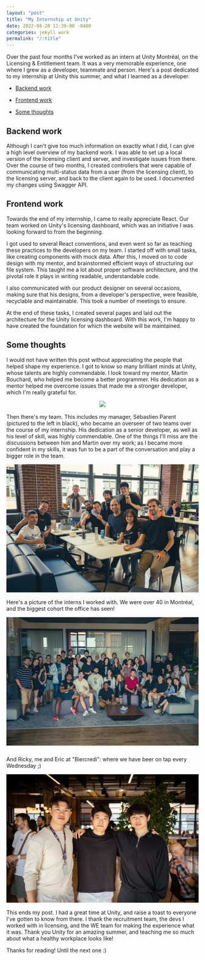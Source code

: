 ```yaml
---
layout: "post"
title: "My Internship at Unity"
date: 2022-08-20 11:39:00 -0400
categories: jekyll work
permalink: "/:title"
---
```


Over the past four months I've worked as an intern at Unity Montréal, on the Licensing & Entitlement team. It was a very memorable experience, one where I grew as a developer, teammate and person. Here's a post dedicated to my internship at Unity this summer, and what I learned as a developer.

- [Backend work](#backend-work)

- [Frontend work](#frontend-work)

- [Some thoughts](#some-thoughts)

## Backend work

Although I can't give too much information on exactly what I did, I can give a high level overview of my backend work. I was able to set up a local version of the licensing client and server, and investigate issues from there. Over the course of two months, I created controllers that were capable of communicating multi-status data from a user (from the licensing client), to the licensing server, and back to the client again to be used. I documented my changes using Swagger API.

## Frontend work

Towards the end of my internship, I came to really appreciate React. Our team worked on Unity's licensing dashboard, which was an initiative I was looking forward to from the beginning.

I got used to several React conventions, and even went so far as teaching these practices to the developers on my team. I started off with small tasks, like creating components with mock data. After this, I moved on to code design with my mentor, and brainstormed efficient ways of structuring our file system. This taught me a lot about proper software architecture, and the pivotal role it plays in writing readable, understandable code.

I also communicated with our product designer on several occasions, making sure that his designs, from a developer's perspective, were feasible, recyclable and maintainable. This took a number of meetings to ensure.

At the end of these tasks, I created several pages and laid out the architecture for the Unity licensing dashboard. With this work, I'm happy to have created the foundation for which the website will be maintained.

## Some thoughts

I would not have written this post without appreciating the people that helped shape my experience. I got to know so many brilliant minds at Unity, whose talents are highly commendable. I look toward my mentor, Martin Bouchard, who helped me become a better programmer. His dedication as a mentor helped me overcome issues that made me a stronger developer, which I'm really grateful for.

<p align="center">
    <img src ="../images/unity/martin.jpg" style="max-width: 350px; height: auto;" />
</p>

Then there's my team. This includes my manager, Sébastien Parent (pictured to the left in black), who became an overseer of two teams over the course of my internship. His dedication as a senior developer, as well as his level of skill, was highly commendable. One of the things I'll miss are the discussions between him and Martin over my work; as I became more confident in my skills, it was fun to be a part of the conversation and play a bigger role in the team.

<p align="center">
    <img src ="../images/unity/team.jpeg" style="height: auto;" />
</p>

Here's a picture of the interns I worked with. We were over 40 in Montréal, and the biggest cohort the office has seen!

<p align="center">
    <img src ="../images/unity/interns.jpeg" style="padding-bottom: 10px; height: auto;" />
</p>

And Ricky, me and Eric at "Biercredi": where we have beer on tap every Wednesday ;)

<p align="center">
    <img src ="../images/unity/ricky-me-eric.jpeg" style="height: auto;" />
</p>

This ends my post. I had a great time at Unity, and raise a toast to everyone I've gotten to know from there. I thank the recruitment team, the devs I worked with in licensing, and the WE team for making the experience what it was. Thank you Unity for an amazing summer, and teaching me so much about what a healthy workplace looks like!

Thanks for reading! Until the next one :)
